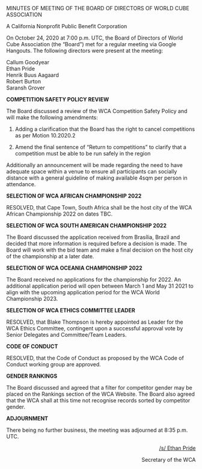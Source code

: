 <div class="text-center">
MINUTES OF MEETING OF THE BOARD OF DIRECTORS OF WORLD CUBE ASSOCIATION

A California Nonprofit Public Benefit Corporation
</div>

On October 24, 2020 at 7:00 p.m. UTC, the Board of Directors of World Cube Association (the “Board”) met for a regular meeting via Google Hangouts. The following directors were present at the meeting:

<div class="text-center">
Callum Goodyear <br>
Ethan Pride <br>
Henrik Buus Aagaard <br>
Robert Burton <br>
Saransh Grover <br>
</div>


<b class="text-center">COMPETITION SAFETY POLICY REVIEW</b>

The Board discussed a review of the WCA Competition Safety Policy and will make the following amendments:

1. Adding a clarification that the Board has the right to cancel competitions as per Motion 10.2020.2

2. Amend the final sentence of “Return to competitions” to clarify that a competition must be able to be run safely in the region

Additionally an announcement will be made regarding the need to have adequate space within a venue to ensure all participants can socially distance with a general guideline of making available 4sqm per person in attendance.  

<b class="text-center">SELECTION OF WCA AFRICAN CHAMPIONSHIP 2022</b>

RESOLVED, that Cape Town, South Africa shall be the host city of the WCA African Championship 2022 on dates TBC.

<b class="text-center">SELECTION OF WCA SOUTH AMERICAN CHAMPIONSHIP 2022</b>

The Board discussed the application received from Brasília, Brazil and decided that more information is required before a decision is made. The Board will work with the bid team and make a final decision on the host city of the championship at a later date.

<b class="text-center">SELECTION OF WCA OCEANIA CHAMPIONSHIP 2022</b>

The Board received no applications for the championship for 2022. An additional application period will open between March 1 and May 31 2021 to align with the upcoming application period for the WCA World Championship 2023.

<b class="text-center">SELECTION OF WCA ETHICS COMMITTEE LEADER</b>

RESOLVED, that Blake Thompson is hereby appointed as Leader for the WCA Ethics Committee, contingent upon a successful approval vote by Senior Delegates and Committee/Team Leaders.

<b class="text-center">CODE OF CONDUCT</b>

RESOLVED, that the Code of Conduct as proposed by the WCA Code of Conduct working group are approved.

<b class="text-center">GENDER RANKINGS</b>

The Board discussed and agreed that a filter for competitor gender may be placed on the Rankings section of the WCA Website. The Board also agreed that the WCA shall at this time not recognise records sorted by competitor gender.

<b class="text-center">ADJOURNMENT</b>

There being no further business, the meeting was adjourned at 8:35 p.m. UTC.

<div style="text-align: right;">
<span style="text-decoration: underline;">/s/ Ethan Pride</span>

Secretary of the WCA
</div>

